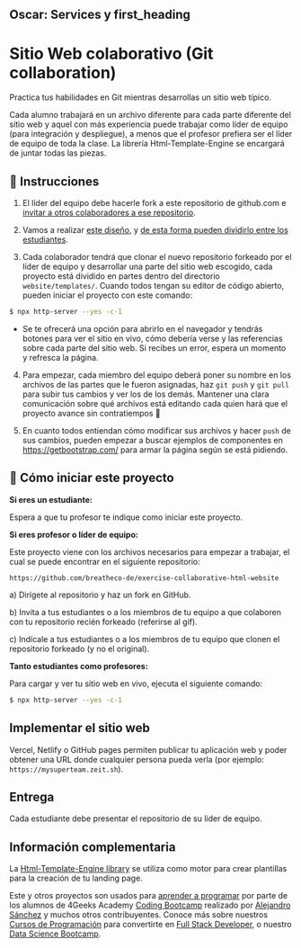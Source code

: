 <!-- Oscar -->
## Oscar: Services y first_heading

<!-- hide -->
# Sitio Web colaborativo (Git collaboration)
<!-- endhide -->

Practica tus habilidades en Git mientras desarrollas un sitio web típico.

Cada alumno trabajará en un archivo diferente para cada parte diferente del sitio web y aquel con más experiencia puede trabajar como líder de equipo (para integración y despliegue), a menos que el profesor prefiera ser el líder de equipo de toda la clase. La librería Html-Template-Engine se encargará de juntar todas las piezas.


## 📝 Instrucciones

1. El líder del equipo debe hacerle fork a este repositorio de github.com e [invitar a otros colaboradores a ese repositorio](https://github.com/breatheco-de/exercise-git-collabration/blob/master/iOBmU5zYqA.gif).

2. Vamos a realizar [este diseño](https://github.com/breatheco-de/exercise-collaborative-html-website/blob/master/website/designs/thumb.jpg), y [de esta forma pueden dividirlo entre los estudiantes](https://github.com/breatheco-de/exercise-collaborative-html-website/blob/master/website/designs/guide.jpg?raw=true).

3. Cada colaborador tendrá que clonar el nuevo repositorio forkeado por el líder de equipo y desarrollar una parte del sitio web escogido, cada proyecto está dividido en partes dentro del directorio `website/templates/`. Cuando todos tengan su editor de código abierto, pueden iniciar el proyecto con este comando:

```bash
$ npx http-server --yes -c-1
```

+ Se te ofrecerá una opción para abrirlo en el navegador y tendrás botones para ver el sitio en vivo, cómo debería verse y las referencias sobre cada parte del sitio web. Si recibes un error, espera un momento y refresca la página.

4. Para empezar, cada miembro del equipo deberá poner su nombre en los archivos de las partes que le fueron asignadas, haz `git push` y `git pull` para subir tus cambios y ver los de los demás. Mantener una clara comunicación sobre qué archivos está editando cada quien hará que el proyecto avance sin contratiempos 🙂

5. En cuanto todos entiendan cómo modificar sus archivos y hacer `push` de sus cambios, pueden empezar a buscar ejemplos de componentes en https://getbootstrap.com/ para armar la página según se está pidiendo.

<onlyfor saas="false" withBanner="false">
  
## 🌱 Cómo iniciar este proyecto

**Si eres un estudiante:**

Espera a que tu profesor te indique como iniciar este proyecto.

**Si eres profesor o líder de equipo:**

Este proyecto viene con los archivos necesarios para empezar a trabajar, el cual se puede encontrar en el siguiente repositorio:

```text
https://github.com/breatheco-de/exercise-collaborative-html-website
```

a) Dirígete al repositorio y haz un fork en GitHub.

b) Invita a tus estudiantes o a los miembros de tu equipo a que colaboren con tu repositorio recién forkeado (referirse al gif).

c) Indícale a tus estudiantes o a los miembros de tu equipo que clonen el repositorio forkeado (y no el original).

**Tanto estudiantes como profesores:**

Para cargar y ver tu sitio web en vivo, ejecuta el siguiente comando:

```bash
$ npx http-server --yes -c-1
```

</onlyfor>

## Implementar el sitio web

Vercel, Netlify o GitHub pages permiten publicar tu aplicación web y poder obtener una URL donde cualquier persona pueda verla (por ejemplo: `https://mysuperteam.zeit.sh`).

## Entrega

Cada estudiante debe presentar el repositorio de su líder de equipo.

## Información complementaria
La [Html-Template-Engine library](https://github.com/alesanchezr/html-template-engine) se utiliza como motor para crear plantillas para la creación de tu landing page.

Este y otros proyectos son usados para [aprender a programar](https://4geeksacademy.com/es/aprender-a-programar/aprender-a-programar-desde-cero) por parte de los alumnos de 4Geeks Academy [Coding Bootcamp](https://4geeksacademy.com/us/coding-bootcamp) realizado por [Alejandro Sánchez](https://twitter.com/alesanchezr) y muchos otros contribuyentes. Conoce más sobre nuestros [Cursos de Programación](https://4geeksacademy.com/es/curso-de-programacion-desde-cero?lang=es) para convertirte en [Full Stack Developer](https://4geeksacademy.com/es/coding-bootcamps/desarrollador-full-stack/?lang=es), o nuestro [Data Science Bootcamp](https://4geeksacademy.com/es/coding-bootcamps/curso-datascience-machine-learning).
